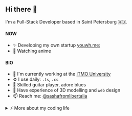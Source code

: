## Hi there 👋

I'm a Full-Stack Developer based in Saint Petersburg 🇷🇺.

#### NOW

- ✨ Developing my own startup [youwh.me](https://youwh.me);
- 🎯 Watching anime

#### BIO

- 🏢 I'm currently working at the [ITMO University](https://itmo.ru)
- ⚙️ I use daily: `.ts`, `.cs`
- 🎸 Skilled guitar player, adore blues 
- 🌱 Have experience of 3D modelling and `web` design
- 📫 Reach me: [@sashafromlibertalia](https://t.me/sashafromlibertalia)


<details>
<summary>⚡️ More about my coding life</summary>
<br />

![Metrics](/github-metrics.svg)

</details>
